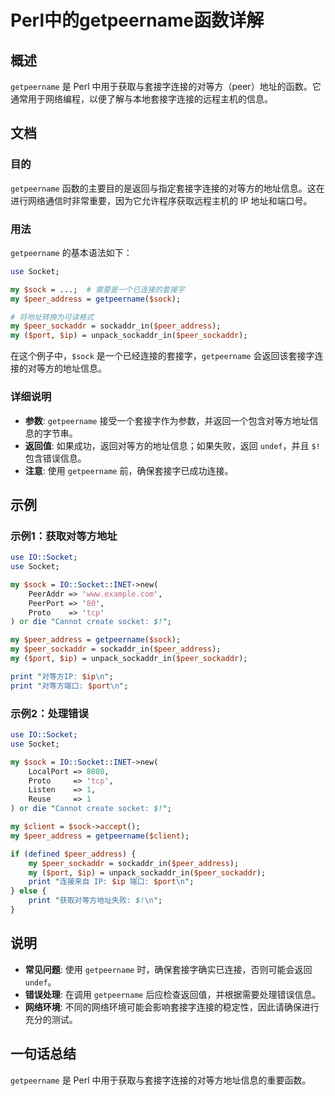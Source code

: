 <!--
Meta Description: # Perl中的getpeername函数详解 ## 概述 `getpeername` 是 Perl 中用于获取与套接字连接的对等方（peer）地址的函数。它通常用于网络编程，以便了解与本地套接字连接的远程主机的信息。 ## 文档 ### 目的 `getpeername` 函数的主要目的是返回与指定...
Meta Keywords: getpeername, socket, sock, peer_address, peer_sockaddr
-->

# Perl中的getpeername函数详解

## 概述
`getpeername` 是 Perl 中用于获取与套接字连接的对等方（peer）地址的函数。它通常用于网络编程，以便了解与本地套接字连接的远程主机的信息。

## 文档
### 目的
`getpeername` 函数的主要目的是返回与指定套接字连接的对等方的地址信息。这在进行网络通信时非常重要，因为它允许程序获取远程主机的 IP 地址和端口号。

### 用法
`getpeername` 的基本语法如下：
```perl
use Socket;

my $sock = ...;  # 需要是一个已连接的套接字
my $peer_address = getpeername($sock);

# 将地址转换为可读格式
my $peer_sockaddr = sockaddr_in($peer_address);
my ($port, $ip) = unpack_sockaddr_in($peer_sockaddr);
```
在这个例子中，`$sock` 是一个已经连接的套接字，`getpeername` 会返回该套接字连接的对等方的地址信息。

### 详细说明
- **参数**: `getpeername` 接受一个套接字作为参数，并返回一个包含对等方地址信息的字节串。
- **返回值**: 如果成功，返回对等方的地址信息；如果失败，返回 `undef`，并且 `$!` 包含错误信息。
- **注意**: 使用 `getpeername` 前，确保套接字已成功连接。

## 示例
### 示例1：获取对等方地址
```perl
use IO::Socket;
use Socket;

my $sock = IO::Socket::INET->new(
    PeerAddr => 'www.example.com',
    PeerPort => '80',
    Proto    => 'tcp'
) or die "Cannot create socket: $!";

my $peer_address = getpeername($sock);
my $peer_sockaddr = sockaddr_in($peer_address);
my ($port, $ip) = unpack_sockaddr_in($peer_sockaddr);

print "对等方IP: $ip\n";
print "对等方端口: $port\n";
```

### 示例2：处理错误
```perl
use IO::Socket;
use Socket;

my $sock = IO::Socket::INET->new(
    LocalPort => 8080,
    Proto     => 'tcp',
    Listen    => 1,
    Reuse     => 1
) or die "Cannot create socket: $!";

my $client = $sock->accept();
my $peer_address = getpeername($client);

if (defined $peer_address) {
    my $peer_sockaddr = sockaddr_in($peer_address);
    my ($port, $ip) = unpack_sockaddr_in($peer_sockaddr);
    print "连接来自 IP: $ip 端口: $port\n";
} else {
    print "获取对等方地址失败: $!\n";
}
```

## 说明
- **常见问题**: 使用 `getpeername` 时，确保套接字确实已连接，否则可能会返回 `undef`。
- **错误处理**: 在调用 `getpeername` 后应检查返回值，并根据需要处理错误信息。
- **网络环境**: 不同的网络环境可能会影响套接字连接的稳定性，因此请确保进行充分的测试。

## 一句话总结
`getpeername` 是 Perl 中用于获取与套接字连接的对等方地址信息的重要函数。